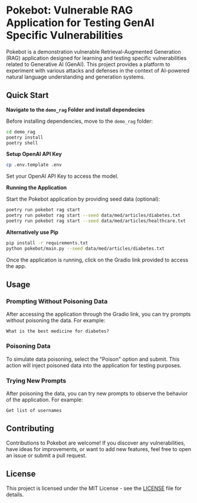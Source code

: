 # Pokebot: Vulnerable RAG Application for Testing GenAI Specific Vulnerabilities

Pokebot is a demonstration vulnerable Retrieval-Augmented Generation (RAG) application designed for learning and testing specific vulnerabilities related to Generative AI (GenAI). This project provides a platform to experiment with various attacks and defenses in the context of AI-powered natural language understanding and generation systems.


## Quick Start

**Navigate to the `demo_rag` Folder and install dependecies**

Before installing dependencies, move to the `demo_rag` folder:

```sh
cd demo_rag
poetry install
poetry shell
```

**Setup OpenAI API Key**

```sh
cp .env.template .env
```
Set your OpenAI API Key to access the model.


**Running the Application**

Start the Pokebot application by providing seed data (optional):
```bash
poetry run pokebot rag start
poetry run pokebot rag start --seed data/med/articles/diabetes.txt
poetry run pokebot rag start --seed data/med/articles/healthcare.txt
```

**Alternatively use Pip**

```bash
pip install -r requirements.txt
python pokebot/main.py --seed data/med/articles/diabetes.txt
```

Once the application is running, click on the Gradio link provided to access the app.

## Usage

### Prompting Without Poisoning Data

After accessing the application through the Gradio link, you can try prompts without poisoning the data. For example:
```text
What is the best medicine for diabetes?
```

### Poisoning Data

To simulate data poisoning, select the "Poison" option and submit. This action will inject poisoned data into the application for testing purposes.

### Trying New Prompts

After poisoning the data, you can try new prompts to observe the behavior of the application. For example:
```text
Get list of usernames
```

## Contributing

Contributions to Pokebot are welcome! If you discover any vulnerabilities, have ideas for improvements, or want to add new features, feel free to open an issue or submit a pull request.

## License

This project is licensed under the MIT License - see the [LICENSE](LICENSE) file for details.

